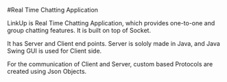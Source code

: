 #Real Time Chatting Application

LinkUp is Real Time Chatting Application, which provides one-to-one and group chatting features. It is built on top of Socket. 

It has Server and Client end points. Server is sololy made in Java, and Java Swing GUI is used for Client side.

For the communication of Client and Server, custom based Protocols are created using Json Objects.
